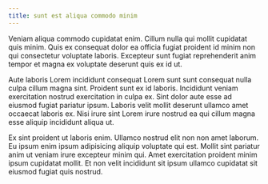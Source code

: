 ```yaml
---
title: sunt est aliqua commodo minim
---
```


Veniam aliqua commodo cupidatat enim. Cillum nulla qui mollit cupidatat quis minim. Quis ex consequat dolor ea officia fugiat proident id minim non qui consectetur voluptate laboris. Excepteur sunt fugiat reprehenderit anim tempor et magna ex voluptate deserunt quis ex id ut.

Aute laboris Lorem incididunt consequat Lorem sunt sunt consequat nulla culpa cillum magna sint. Proident sunt ex id laboris. Incididunt veniam exercitation nostrud exercitation in culpa ex. Sint dolor aute esse ad eiusmod fugiat pariatur ipsum. Laboris velit mollit deserunt ullamco amet occaecat laboris ex. Nisi irure sint Lorem irure nostrud ea qui cillum magna esse aliquip incididunt aliqua ut.

Ex sint proident ut laboris enim. Ullamco nostrud elit non non amet laborum. Eu ipsum enim ipsum adipisicing aliquip voluptate qui est. Mollit sint pariatur anim ut veniam irure excepteur minim qui. Amet exercitation proident minim ipsum cupidatat mollit. Et non velit incididunt sit ipsum ullamco cupidatat sit eiusmod fugiat quis nostrud.